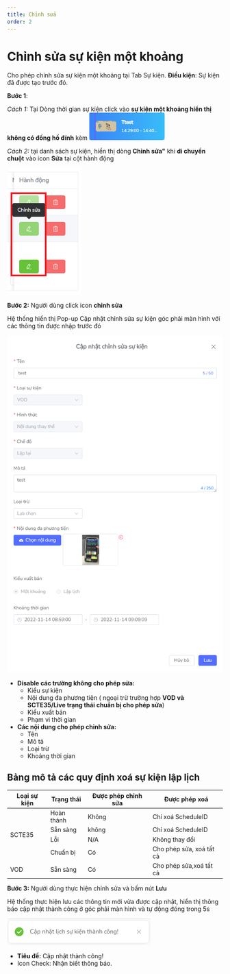 ```yaml
---
title: Chỉnh sửa
order: 2
---
```

# Chỉnh sửa sự kiện một khoảng
Cho phép chỉnh sửa sự kiện một khoảng tại Tab Sự kiện.
**Điều kiện**: Sự kiện đã được tạo trước đó.

 **Bước 1**: 

 *Cách 1:* Tại Dòng thời gian sự kiện click vào **sự kiện một khoảng hiển thị không có đồng hồ đính** kèm
  ![](../../images/Event_Onetime.png)

 *Cách 2:* tại danh sách sự kiện, hiển thị dòng **Chỉnh sửa"** khi **di chuyển chuột** vào icon **Sửa** tại cột hành động
 
  ![](../../images/Action_edit_event_list.png)

 **Bước 2:** Người dùng click icon **chỉnh sửa** 

 Hệ thống hiển thị Pop-up Cập nhật chỉnh sửa sự kiện góc phải màn hình với các thông tin được nhập trước đó 
 
 ![](../../images/Popup_edit_event_Onetime.png)

* **Disable các trường không cho phép sửa:**
    * Kiểu sự kiện
    * Nội dung đa phương tiện ( ngoại trừ trường hợp **VOD và SCTE35/Live trạng thái chuẩn bị cho phép sửa**)
    * Kiểu xuất bản
    * Phạm vi thời gian
* **Các nội dung cho phép chỉnh sửa:**
   * Tên
   * Mô tả
   * Loại trừ
   * Khoảng thời gian


## Bảng mô tả các quy định xoá sự kiện lập lịch 


<table class="tg">
<thead>
  <tr>
    <th class="tg-0pky"><span style="font-weight:bold">Loại sự kiện</span></th>
    <th class="tg-0pky"><span style="font-weight:bold">Trạng thái</span></th>
    <th class="tg-0pky"><span style="font-weight:bold">Được phép chỉnh sửa</span></th>
    <th class="tg-0pky"><span style="font-weight:bold">Được phép xoá</span></th>
  </tr>
</thead>
<tbody>
  <tr>
    <td class="tg-0pky" rowspan="4">SCTE35</td>
    <td class="tg-0pky">Hoàn thành</td>
    <td class="tg-0pky">Không</td>
    <td class="tg-0pky">Chỉ xoá ScheduleID</td>
  </tr>
  <tr>
    <td class="tg-0pky">Sẵn sàng</td>
    <td class="tg-0pky">không</td>
    <td class="tg-0pky">Chỉ xoá ScheduleID</td>
  </tr>
  <tr>
    <td class="tg-0pky">Lỗi</td>
    <td class="tg-0pky">N/A</td>
    <td class="tg-0pky">Không thay đổi</td>
  </tr>
  <tr>
    <td class="tg-0pky">Chuẩn bị</td>
    <td class="tg-0pky">Có</td>
    <td class="tg-0pky">Cho phép sửa, xoá tất cả</td>
  </tr>
  <tr>
    <td class="tg-0pky">VOD</td>
    <td class="tg-0pky">Sẵn sàng</td>
    <td class="tg-0pky">Có</td>
    <td class="tg-0pky">Cho phép sửa,xoá tất cả</td>
  </tr>
</tbody>
</table>


 **Bước 3:** Người dùng thực hiện chỉnh sửa và bấm nút **Lưu** 

  Hệ thống thực hiện lưu các thông tin mới vừa được cập nhật, hiển thị thông báo cập nhật thành công ở góc phải màn hình và tự động đóng trong 5s
 
  ![](../../images/Notice_success_edit_schedule.png)

 * **Tiêu đề:** Cập nhật thành công!
 * Icon Check: Nhận biết thông báo.